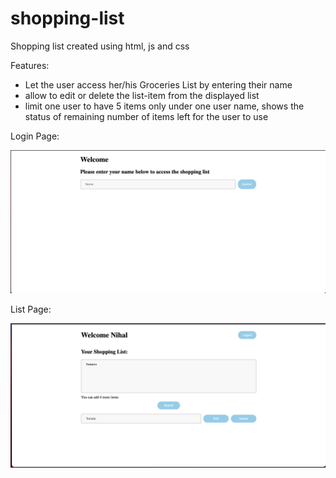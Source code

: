 # shopping-list
Shopping list created using html, js and css

Features:

* Let the user access her/his Groceries List by entering their name
* allow to edit or delete the list-item from the displayed list
* limit one user to have 5 items only under one user name, shows the status of remaining number of items left for the user to use 

Login Page:

![](images/login-page.png)

List Page:

![](images/list-page.png)
